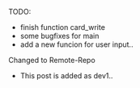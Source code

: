 TODO:
- finish function card_write
- some bugfixes for main
- add a new funcion for user input..

Changed to Remote-Repo

- This post is added as dev1..